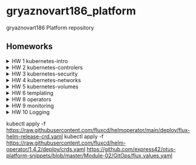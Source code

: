 # gryaznovart186_platform

gryaznovart186 Platform repository

## Homeworks

<details>
<summary>HW 1 kubernetes-intro</summary>
0. За работой coredns следит `Replication Controller` компонента `kube-controller-manager`. За работой `api-server` следит `kubelet` на мастер ноде k8s
1. Для запуска nginx под определенным пользователем необходимо в манифесте пода добавить в `securityContext` строку runAsUser: 1001 и примонтировать дириктории `/var/log/nginx` `/var/cache/nginx` `/run` как emptyDir, что бы были права на запись у пользователя 1001
   Для того что бы nginx отдавал страницы из директории /app и слушал 8000 порт необходимо в Dockerfile копировать конфиг:

```cosole
server {
    listen       8000;
    server_name  _;

    access_log  /var/log/nginx/access.log  main;

    location / {
        root   /app;
        index  index.html index.htm;
    }

    error_page   500 502 503 504  /50x.html;
    location = /50x.html {
        root   /usr/share/nginx/html;
    }
}
```

в котором `root` задан как `/app;` и указать `WORKDIR` в Dockerfile.

2. Причина по которой не запускается фронтенд hipster shop заключается в том что не хватает переменных окружения:
   - PRODUCT_CATALOG_SERVICE_ADDR
   - CURRENCY_SERVICE_ADDR
   - CART_SERVICE_ADDR
   - RECOMMENDATION_SERVICE_ADDR
   - SHIPPING_SERVICE_ADDR
   - CHECKOUT_SERVICE_ADDR
   - AD_SERVICE_ADDR

После добавления данных переменых окружения в манифест запуска пода фронтенд приложение запускается без проблем запускается без проблем.

</details>
<details>
<summary>HW 2 kubernetes-controlers</summary>

0. Контролер `ReplicaSet` отслеживает только количество запущеных подов и не следит за изменениями в темплейте развертывания. Что бы измененния в темплейте запускали новык версии подов, необходимо использовать например `Deployment`
1. Для реализации аналога blue-green развертывания, необходимо в спецификацию деплоймента добавить rollingUpdate опцию с параметрами maxSurge: 100% и maxUnavailable: 0%, что позволит сразу запустить все новые поды, и помешать одновремено с этим начать удалять старые

```yaml
spec:
  minReadySeconds: 1
  strategy:
    type: RollingUpdate
    rollingUpdate:
      maxSurge: 100%
      maxUnavailable: 0%
```

2. Для реализации Reverse Rolling Update необходимо прописать в maxSurge: 0 и maxUnavailable: 1, что не даст запускать больше подов чем прописано в деплойменте, но при этом разрешит 1 рабочий под начать удалять

```yaml
spec:
  minReadySeconds: 1
  strategy:
    type: RollingUpdate
    rollingUpdate:
      maxSurge: 0
      maxUnavailable: 1
```

По пунктам 1 и 2 написаны манифесты `paymentservice-deployment-bg.yaml` и `paymentservice-deployment-reverse.yaml`

3. Что бы DaemonSet'ы запускались на всех нодах необходимо в манифест добавить секцию с `tolerations` которая обойдет какие либо запреты на размещения подов `taints`

```yaml
spec:
  tolerations:
    - key: node-role.kubernetes.io/master
      operator: Exists
      effect: NoSchedule
  containers:
```

</details>

<details>
<summary>HW 3 kubernetes-security</summary>

Создание неймспейса:

```yaml
apiVersion: v1
kind: Namespace
metadata:
  name: <namespace_name>
```

Cоздание сервис аккаунта:

```yaml
apiVersion: v1
kind: ServiceAccount
metadata:
  name: <sa_name>
  namespace: <ns(optional)>
```

Создание кластерной роли:

```yaml
kind: ClusterRole
apiVersion: rbac.authorization.k8s.io/v1
metadata:
  name: view-all-pods
rules:
  - apiGroups: ['']
    resources: ['pods']
    verbs: ['get', 'list', 'watch']
```

Создание кластероного роль биндинга:

```yaml
apiVersion: rbac.authorization.k8s.io/v1
kind: ClusterRoleBinding
metadata:
  name: carol-pod-viewer
subjects:
  - kind: ServiceAccount
    name: carol
    namespace: prometheus
roleRef:
  kind: ClusterRole
  name: view-all-pods
  apiGroup: rbac.authorization.k8s.io
```

Создание роли:

```yaml
kind: Role
apiVersion: rbac.authorization.k8s.io/v1
metadata:
  name: mynamespace-user-full-access
  namespace: mynamespace
rules:
  - apiGroups: ['', 'extensions', 'apps']
    resources: ['*']
    verbs: ['*']
  - apiGroups: ['batch']
    resources:
      - jobs
      - cronjobs
    verbs: ['*']
```

Создание биндинга роли:

```yaml
kind: RoleBinding
apiVersion: rbac.authorization.k8s.io/v1
metadata:
  name: mynamespace-user-view
  namespace: mynamespace
subjects:
  - kind: ServiceAccount
    name: mynamespace-user
    namespace: mynamespace
roleRef:
  apiGroup: rbac.authorization.k8s.io
  kind: Role
  name: mynamespace-user-full-access
```

</details>

<details>
<summary>HW 4 kubernetes-networks</summary>

Основное задание сделано по методичке
Задание со звездочкой

1. Необходимо создать 2 сервиса для tcp и udp с одним задданым ип и разрешить шаринг ип через анатации металлб

```yaml
apiVersion: v1
kind: Service
metadata:
  name: core-dns-udp
  namespace: kube-system
  annotations:
    metallb.universe.tf/allow-shared-ip: kube-dns
spec:
  selector:
    k8s-app: kube-dns
  type: LoadBalancer
  ports:
    - port: 53
      protocol: UDP
      targetPort: 53
  loadBalancerIP: 172.17.255.10
---
apiVersion: v1
kind: Service
metadata:
  name: core-dns-tcp
  namespace: kube-system
  annotations:
    metallb.universe.tf/allow-shared-ip: kube-dns
spec:
  selector:
    k8s-app: kube-dns
  type: LoadBalancer
  ports:
    - port: 53
      protocol: TCP
      targetPort: 53
  loadBalancerIP: 172.17.255.10
```

2. Дашборд кубернетеса, разворачивается стандартным инресом с дополнительной анатацией `nginx.ingress.kubernetes.io/backend-protocol: "HTTPS"`

```yaml
apiVersion: networking.k8s.io/v1
kind: Ingress
metadata:
  name: kube-dashboard
  namespace: kubernetes-dashboard
  labels:
    name: kube-dashboard
  annotations:
    nginx.ingress.kubernetes.io/rewrite-target: /
    nginx.ingress.kubernetes.io/backend-protocol: 'HTTPS'
spec:
  rules:
    - http:
        paths:
          - pathType: Prefix
            path: '/dashboard'
            backend:
              service:
                name: kubernetes-dashboard
                port:
                  number: 443
```

3. Для канаречного релиза необходимо создать копию манифестов для разворачивания новой версии приложения и в инресс добавить несколько анатаций, также ингресс должен слушать конкретный хост

```yaml
apiVersion: networking.k8s.io/v1
kind: Ingress
metadata:
  name: canary
  annotations:
    kubernetes.io/ingress.class: nginx
    nginx.ingress.kubernetes.io/canary: 'true'
    nginx.ingress.kubernetes.io/canary-weight: '50'
spec:
  rules:
    - http:
        paths:
          - pathType: Prefix
            path: '/'
            backend:
              service:
                name: canary
                port:
                  number: 8000
      host: canary.example
```

</details>

<details>
<summary>HW 5 kubernetes-volumes</summary>

Запущен sts с minio
Креды вынесены в секрет

```yaml
apiVersion: v1
kind: Secret
metadata:
  name: minio
type: Opaque
stringData:
  accessKey: minio
  secretKey: minio123
```

</details>

<details>
<summary>HW 6 templating</summary>

Установка helm репозиториев и чартов

```bash
helm repo add ingress-nginx https://kubernetes.github.io/ingress-nginx
helm repo add jetstack https://charts.jetstack.io
helm repo update

helm upgrade --install nginx-ingress stable/nginx-ingress \
 --namespace=nginx-ingress \
 --create-namespace \
 --version=1.41.3

helm upgrade --install cert-manager jetstack/cert-manager --wait \
 --namespace=nginx-ingress \
 --create-namespace \
 --version=v1.4.1 \
 --set installCRDs=true

helm upgrade --install chartmuseum stable/chartmuseum --wait \
 --namespace=chartmuseum \
 --create-namespace \
 --version=2.13.2 \
 -f chartmuseum/values.yaml

```

Для корректоной работы cert manager необходимо создать ClusterIssuer!
Для использования ChartMuseum необходимо включить использование api в values: `DISABLE_API: false`
Запушить чарт с помощью curl: `curl --data-binary "@nginx-ingress-1.41.3.tgz" https://chartmuseum.84.252.130.171.nip.io/api/charts`
Или через плагин для helm:

```bash
helm push nginx-ingress/ myrepo --force
helm repo add myrepo https://chartmuseum.84.252.130.171.nip.io
helm plugin install https://github.com/chartmuseum/helm-push.git
```

Запуск harbor:

```bash
helm repo add harbor https://helm.goharbor.io
helm upgrade --install harbor harbor/harbor --wait \
 --namespace=harbor \
 --create-namespace \
 --version=1.1.2 \
 -f harbor/values.yaml
```

(\*)В хельмфайле необходимо прописать репозитории и релизы далее его применить `helmfile apply`

Для установки redis как небходимо в Chart.yaml дописать dependencies:

```
- name: redis
  version: "14.8.7"
  repository: https://charts.bitnami.com/bitnami
```

А также для простоты в values переопределить некторый параметраы:

```
redis:
  architecture: standalone
  auth:
    enabled: false
  fullnameOverride: "redis-cart"
```

а также параметризировать redis url для cartservice: `cartRedis: redis-cart-headless:6379

</details>

<details>
<summary>HW 8 operators</summary>
</details>

<details>
<summary>HW 9 monitoring</summary>
</details>

<details>
<summary>HW 10 Logging</summary>
kubectl label $(kubectl get nodes -o name | grep cl1chjdee6t58t3caeu9 | xargs) kubernetes.io/role=infra

kubectl create ns microservices-demo
kubectl apply -f https://raw.githubusercontent.com/express42/otus-platform-snippets/master/Module-02/Logging/microservices-demo-without-resources.yaml -n microservices-demo
```
helm repo add fluent https://fluent.github.io/helm-charts
helm repo add elastic https://helm.elastic.com
helm repo add grafana https://grafana.github.io/helm-charts
```
```
helm upgrade --install fluent-bit stable/fluent-bit --namespace observability --create-namespace -f fluentbit.values.yaml
```
```
helm upgrade --install elasticsearch elastic/elasticsearch --namespace observability --create-namespace -f elasticsearch.values.yaml
```
```
helm upgrade --install  prometheus-operator prometheus-community/kube-prometheus-stack --namespace observability --create-namespace -f prometheus-operator.values.yaml
```
helm upgrade --install elasticsearch-exporter prometheus-community/prometheus-elasticsearch-exporter --set es.uri=http://elasticsearch-master:9200 --set serviceMonitor.enabled=true --namespace=observability

helm upgrade --install loki --namespace=observability
helm upgrade --install promtail grafana/promtail --set "loki.serviceName=loki" --namespace=observability

</details>


kubectl apply -f https://raw.githubusercontent.com/fluxcd/helmoperator/main/deploy/flux-helm-release-crd.yaml
kubectl apply -f https://raw.githubusercontent.com/fluxcd/helm-operator/1.4.2/deploy/crds.yaml
https://github.com/express42/otus-platform-snippets/blob/master/Module-02/GitOps/flux.values.yaml
